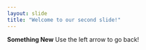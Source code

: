 ```yaml
---
layout: slide
title: "Welcome to our second slide!"
---
```

__Something New__
Use the left arrow to go back!
